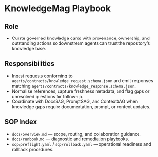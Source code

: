 # KnowledgeMag Playbook

## Role
- Curate governed knowledge cards with provenance, ownership, and outstanding actions so downstream agents can trust the repository’s knowledge base.

## Responsibilities
- Ingest requests conforming to `agents/contracts/knowledge_request.schema.json` and emit responses matching `agents/contracts/knowledge_response.schema.json`.
- Normalise references, capture freshness metadata, and flag gaps or unresolved questions for follow-up.
- Coordinate with DocsSAG, PromptSAG, and ContextSAG when knowledge gaps require documentation, prompt, or context updates.

## SOP Index
- `docs/overview.md` — scope, routing, and collaboration guidance.
- `docs/runbook.md` — diagnostic and remediation playbooks.
- `sop/preflight.yaml` / `sop/rollback.yaml` — operational readiness and rollback procedures.

